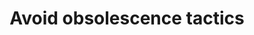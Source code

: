 ---
layout: best-practice
title: "Avoid obsolescence tactics"
order: 550
icon: /assets/climate-icons/Icon-Briefcase.svg
number: "23"

section: Discover Mindfully
chapter-tag: discover-mindfully

previous-page: prioritize-a-mobile-first-approach
next-page: reuse-and-recycle


matter: |
  Manufacturing end-user devices such as smartphones, computers, tablets, etc. accounts for 40% of global digital greenhouse gas emissions (GHG). It is the single largest source of emissions (the next biggest source is the usage of these end-user devices, estimated at 26%). It’s fairly simple: We must do everything we can to mitigate the desire to purchase new devices (smartphones, computers, tablets, etc.) by ensuring that digital products can function on as many existing devices as possible.

do: |
  - Understand current devices used by target users [Validate the user journey and needs](validate-the-user-journey-and-needs).

  - Evaluate how your product features affect device usage for both users and your internal teams. Are your features pushing users to upgrade their devices? Are you supporting older hardware, or unintentionally excluding them? Understanding this helps you reduce e-waste and extend device lifespans.

  - Give preference to standard and proven technologies, ideally open source (more in[Reuse and recycle](reuse-and-recycle)).

  - Design software for backward compatibility with older devices and operating systems.

  - Choose PWAs (Progressive Web Apps), usable both on mobile and desktop, instead of Native Apps (which usually require the latest OS and newer devices). It helps in reducing data storage, physical infrastructure, and data transmission. It also streamlines the design, development, and testing processes.

  - Be mindful of obsolescence tactics (hardware limitations, software updates) and avoid deceptive patterns (upgrade pop-ups, feature gating).

  - Extend product lifecycles through software updates.

  - Educate users on best practices to extend devices’ lifespan.

  - If you manage equipment, ensure that it is repairable and upgradable. If you don’t, [Influence your value chain and partners](influence-your-value-chain-and-partners) to promote best practices from the circular economy.

  - Build with a [progressive enhancement lens](https://www.w3.org/wiki/Graceful_degradation_versus_progressive_enhancement) rather than a graceful degradation lens.
    - Build for the most basic browser and develop advanced functionalities that can automatically render in browsers that support them. This ensures inclusivity, reduces device strain, and minimizes environmental impact—without compromising usability.

  - [Extending the lifetime of a device](https://learn.greensoftware.foundation/hardware-efficiency) has the effect of amortizing the carbon emitted so that its CO2e/year is reduced.
    - For end-user devices, **extending the lifespan** of  hardware reduces emissions.
    - For cloud computing, **increasing device utilization** reduces waste (although emissions are the same). The embodied carbon is much lower if utilization is higher. This is a benefit of public computing - you can scale as needed, with less waste.

success: |
  - 🧑💰 Measures to extend the longevity of hardware, reducing e-waste

  - 🌍 Active steps to minimize Electrical and Electronic Equipment Waste

  - 🧑💰 Enhanced user experience leading to improved conversion rates and overall satisfaction

consider: |
  You have three main types of obsolescence that you can have an impact on:

  1. **Hardware Obsolescence:** There are two types: 
    1. Technical, which occurs when new technologies make older devices outdated
    2. Functional, which happens when hardware no longer meets users' needs due to changes in technology or requirements.
  2. **Software Obsolescence:** Planned obsolescence is when companies intentionally design software to become obsolete, forcing users to purchase upgrades or new products. Compatibility obsolescence occurs when software is no longer compatible with older hardware or operating systems, requiring users to upgrade their devices to continue using the latest software.
  3. **Psychological Obsolescence:** Perceived obsolescence refers to the belief that a product is no longer fashionable or desirable, while social obsolescence is driven by peer pressure and social trends that influence individuals to replace their products with newer ones to fit in or maintain a certain image.
  Unplanned obsolescence is more common and hard to avoid. It describes the unintended outcome of forcing users to adopt the latest and greatest devices in order to run your product. Users no longer need a new device to get software upgrades. You can mitigate unplanned obsolescence with progressive enhancement, rather than “graceful degradation”, to deal with older devices.
---